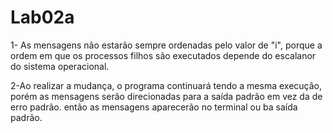 # Lab02a
1- As mensagens não estarão sempre ordenadas pelo valor de "i", porque a ordem em que os processos filhos são executados depende do escalanor do sistema operacional.

2-Ao realizar a mudança, o programa continuará tendo a mesma execução, porém as mensagens serão direcionadas para a saída padrão em vez da de erro padrão. então as mensagens aparecerão no terminal ou ba saída padrão.
